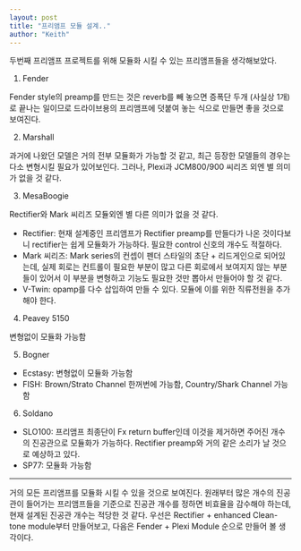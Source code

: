 ```yaml
---
layout: post
title: "프리앰프 모듈 설계.."
author: "Keith"
---
```



두번째 프리앰프 프로젝트를 위해 모듈화 시킬 수 있는 프리앰프들을 생각해보았다.

1) Fender

Fender style의 preamp를 만드는 것은 reverb를 빼 놓으면 증폭단 두개 (사실상 1개)로 끝나는 일이므로 드라이브용의 프리앰프에 덧붙여 놓는 식으로 만들면 좋을 것으로 보여진다.

2) Marshall

과거에 나왔던 모델은 거의 전부 모듈화가 가능할 것 같고, 최근 등장한 모델들의 경우는 다소 변형시킬 필요가 있어보인다. 그러나, Plexi과 JCM800/900 씨리즈 외엔 별 의미가 없을 것 같다.

3) MesaBoogie

Rectifier와 Mark 씨리즈 모듈외엔 별 다른 의미가 없을 것 같다.

- Rectifier: 현재 설계중인 프리앰프가 Rectifier preamp를 만들다가 나온 것이다보니 rectifier는 쉽게 모듈화가 가능하다. 필요한 control 신호의 개수도 적절하다.
- Mark 씨리즈: Mark series의 컨셉이 펜더 스타일의 초단 + 리드게인으로 되어있는데, 실제 회로는 컨트롤이 필요한 부분이 많고 다른 회로에서 보여지지 않는 부분들이 있어서 이 부분을 변형하고 기능도 필요한 것만 뽑아서 만들어야 할 것 같다.
- V-Twin: opamp를 다수 삽입하여 만들 수 있다. 모듈에 이를 위한 직류전원을 추가해야 한다.

4) Peavey 5150

변형없이 모듈화 가능함

5) Bogner

- Ecstasy: 변형없이 모듈화 가능함
- FISH: Brown/Strato Channel 한꺼번에 가능함, Country/Shark Channel 가능함

6) Soldano

- SLO100: 프리앰프 최종단이 Fx return buffer인데 이것을 제거하면 주어진 개수의 진공관으로 모듈화가 가능하다. Rectifier preamp와 거의 같은 소리가 날 것으로 예상하고 있다.
- SP77: 모듈화 가능함

--------------
거의 모든 프리앰프를 모듈화 시킬 수 있을 것으로 보여진다. 원래부터 많은 개수의 진공관이 들어가는 프리앰프들을 기준으로 진공관 개수를 정하면 비효율을 감수해야 하는데, 현재 설계된 진공관 개수는 적당한 것 같다. 
우선은 Rectifier + enhanced Clean-tone module부터 만들어보고, 다음은 Fender + Plexi Module 순으로 만들어 볼 생각이다. 


